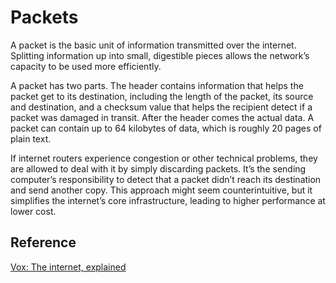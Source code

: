 # Packets

A packet is the basic unit of information transmitted over the internet. Splitting information up into small, digestible pieces allows the network’s capacity to be used more efficiently.

A packet has two parts. The header contains information that helps the packet get to its destination, including the length of the packet, its source and destination, and a checksum value that helps the recipient detect if a packet was damaged in transit. After the header comes the actual data. A packet can contain up to 64 kilobytes of data, which is roughly 20 pages of plain text.

If internet routers experience congestion or other technical problems, they are allowed to deal with it by simply discarding packets. It’s the sending computer’s responsibility to detect that a packet didn’t reach its destination and send another copy. This approach might seem counterintuitive, but it simplifies the internet’s core infrastructure, leading to higher performance at lower cost.

## Reference

[Vox: The internet, explained](https://www.vox.com/2014/6/16/18076282/the-internet)

